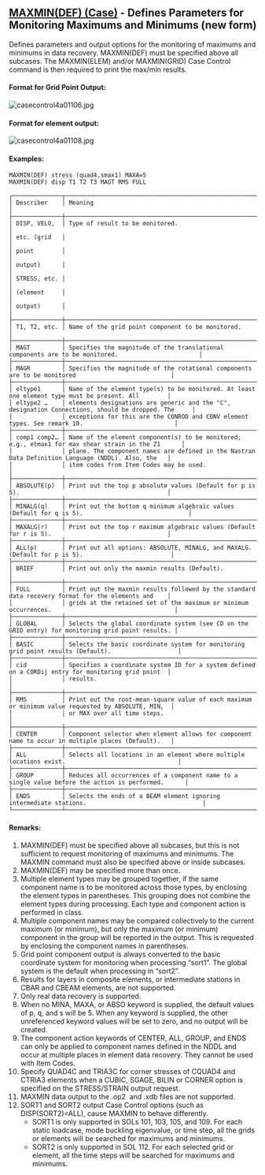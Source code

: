 ## [MAXMIN(DEF) (Case)](https://help.hexagonmi.com/bundle/MSC_Nastran_2022.4/page/Nastran_Combined_Book/qrg/casecontrol4a/TOC.MAXMIN.DEF.Case.xhtml) - Defines Parameters for Monitoring Maximums and Minimums (new form)

Defines parameters and output options for the monitoring of maximums and minimums in data recovery. MAXMIN(DEF) must be specified above all subcases. The MAXMIN(ELEM) and/or MAXMIN(GRID) Case Control command is then required to print the max/min results.

#### Format for Grid Point Output:

![casecontrol4a01106.jpg](https://help-be.hexagonmi.com/bundle/MSC_Nastran_2022.4/page/Nastran_Combined_Book/qrg/casecontrol4a/../../../assets/casecontrol4a01106.jpg?_LANG=enus)  

#### Format for element output:

![casecontrol4a01108.jpg](https://help-be.hexagonmi.com/bundle/MSC_Nastran_2022.4/page/Nastran_Combined_Book/qrg/casecontrol4a/../../../assets/casecontrol4a01108.jpg?_LANG=enus)  

#### Examples:

```nastran
MAXMIN(DEF) stress (quad4,smax1) MAXA=5
MAXMIN(DEF) disp T1 T2 T3 MAGT RMS FULL
```

```text
┌──────────────┬────────────────────────────────────────────────────────────────────────────────────────────────────┐
│ Describer    │ Meaning                                                                                            │
├──────────────┼────────────────────────────────────────────────────────────────────────────────────────────────────┤
│ DISP, VELO,  │ Type of result to be monitored.                                                                    │
│ etc. (grid   │                                                                                                    │
│ point        │                                                                                                    │
│ output)      │                                                                                                    │
│ STRESS, etc. │                                                                                                    │
│ (element     │                                                                                                    │
│ output)      │                                                                                                    │
├──────────────┼────────────────────────────────────────────────────────────────────────────────────────────────────┤
│ T1, T2, etc. │ Name of the grid point component to be monitored.                                                  │
├──────────────┼────────────────────────────────────────────────────────────────────────────────────────────────────┤
│ MAGT         │ Specifies the magnitude of the translational components are to be monitored.                       │
├──────────────┼────────────────────────────────────────────────────────────────────────────────────────────────────┤
│ MAGR         │ Specifies the magnitude of the rotational components are to be monitored                           │
├──────────────┼────────────────────────────────────────────────────────────────────────────────────────────────────┤
│ eltype1      │ Name of the element type(s) to be monitored. At least one element type must be present. All        │
│ eltype2 …    │ elements designations are generic and the "C", designation Connections, should be dropped. The     │
│              │ exceptions for this are the CONROD and CONV element types. See remark 10.                          │
├──────────────┼────────────────────────────────────────────────────────────────────────────────────────────────────┤
│ comp1 comp2… │ Name of the element component(s) to be monitored; e.g., etmax1 for max shear strain in the Z1      │
│              │ plane. The component names are defined in the Nastran Data Definition Language (NDDL). Also, the   │
│              │ item codes from Item Codes may be used.                                                            │
├──────────────┼────────────────────────────────────────────────────────────────────────────────────────────────────┤
│ ABSOLUTE(p)  │ Print out the top p absolute values (Default for p is 5).                                          │
├──────────────┼────────────────────────────────────────────────────────────────────────────────────────────────────┤
│ MINALG(q)    │ Print out the bottom q minimum algebraic values (Default for q is 5).                              │
├──────────────┼────────────────────────────────────────────────────────────────────────────────────────────────────┤
│ MAXALG(r)    │ Print out the top r maximum algebraic values (Default for r is 5).                                 │
├──────────────┼────────────────────────────────────────────────────────────────────────────────────────────────────┤
│ ALL(p)       │ Print out all options: ABSOLUTE, MINALG, and MAXALG. (Default for p is 5).                         │
├──────────────┼────────────────────────────────────────────────────────────────────────────────────────────────────┤
│ BRIEF        │ Print out only the maxmin results (Default).                                                       │
├──────────────┼────────────────────────────────────────────────────────────────────────────────────────────────────┤
│ FULL         │ Print out the maxmin results followed by the standard data recovery format for the elements and    │
│              │ grids at the retained set of the maximum or minimum occurrences.                                   │
├──────────────┼────────────────────────────────────────────────────────────────────────────────────────────────────┤
│ GLOBAL       │ Selects the global coordinate system (see CD on the GRID entry) for monitoring grid point results. │
├──────────────┼────────────────────────────────────────────────────────────────────────────────────────────────────┤
│ BASIC        │ Selects the basic coordinate system for monitoring grid point results (Default).                   │
├──────────────┼────────────────────────────────────────────────────────────────────────────────────────────────────┤
│ cid          │ Specifies a coordinate system ID for a system defined on a CORDij entry for monitoring grid point  │
│              │ results.                                                                                           │
├──────────────┼────────────────────────────────────────────────────────────────────────────────────────────────────┤
│ RMS          │ Print out the root-mean-square value of each maximum or minimum value requested by ABSOLUTE, MIN,  │
│              │ or MAX over all time steps.                                                                        │
├──────────────┼────────────────────────────────────────────────────────────────────────────────────────────────────┤
│ CENTER       │ Component selector when element allows for component name to occur in multiple places (Default).   │
├──────────────┼────────────────────────────────────────────────────────────────────────────────────────────────────┤
│ ALL          │ Selects all locations in an element where multiple locations exist.                                │
├──────────────┼────────────────────────────────────────────────────────────────────────────────────────────────────┤
│ GROUP        │ Reduces all occurrences of a component name to a single value before the action is performed.      │
├──────────────┼────────────────────────────────────────────────────────────────────────────────────────────────────┤
│ ENDS         │ Selects the ends of a BEAM element ignoring intermediate stations.                                 │
└──────────────┴────────────────────────────────────────────────────────────────────────────────────────────────────┘
```

#### Remarks:

1. MAXMIN(DEF) must be specified above all subcases, but this is not sufficient to request monitoring of maximums and minimums. The MAXMIN command must also be specified above or inside subcases.
2. MAXMIN(DEF) may be specified more than once.
3. Multiple element types may be grouped together, if the same component name is to be monitored across those types, by enclosing the element types in parentheses. This grouping does not combine the element types during processing. Each type and component action is performed in class.
4. Multiple component names may be compared collectively to the current maximum (or minimum), but only the maximum (or minimum) component in the group will be reported in the output. This is requested by enclosing the component names in parentheses.
5. Grid point component output is always converted to the basic coordinate system for monitoring when processing “sort1”. The global system is the default when processing in “sort2”.
6. Results for layers in composite elements, or intermediate stations in CBAR and CBEAM elements, are not supported.
7. Only real data recovery is supported.
8. When no MINA, MAXA, or ABSO keyword is supplied, the default values of p, q, and s will be 5. When any keyword is supplied, the other unreferenced keyword values will be set to zero, and no output will be created.
9. The component action keywords of CENTER, ALL, GROUP, and ENDS can only be applied to component names defined in the NDDL and occur at multiple places in element data recovery. They cannot be used with Item Codes.
10. Specify QUAD4C and TRIA3C for corner stresses of CQUAD4 and CTRIA3 elements when a CUBIC, SGAGE, BILIN or CORNER option is specified on the STRESS/STRAIN output request.
11. MAXMIN data output to the  .op2  and  .xdb  files are not supported.
12. SORT1 and SORT2 output Case Control options (such as DISP(SORT2)=ALL), cause MAXMIN to behave differently.
     - SORT1 is only supported in SOLs 101, 103, 105, and 109. For each static loadcase, mode buckling eigenvalue, or time step, all the grids or elements will be searched for maximums and minimums.
     - SORT2 is only supported in SOL 112. For each selected grid or element, all the time steps will be searched for maximums and minimums.
